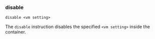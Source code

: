 ### disable

	disable <vm setting>

The `disable` instruction disables the specified `<vm setting>` inside the container. 
